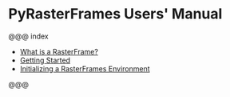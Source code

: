 # PyRasterFrames Users' Manual

@@@ index

* [What is a RasterFrame?](Background.md)
* [Getting Started](GettingStarted.md)
* [Initializing a RasterFrames Environment](InitializingEnvironment.html)

@@@